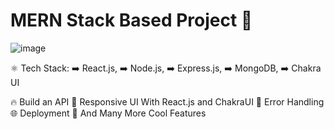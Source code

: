 # MERN Stack Based Project 🚀

![image](https://github.com/user-attachments/assets/497e9bec-d7b5-4197-8489-c3c0c6522c11)

⚛️ Tech Stack: 
      ➡️ React.js, 
      ➡️ Node.js, 
      ➡️ Express.js, 
      ➡️ MongoDB, 
      ➡️ Chakra UI

🔥 Build an API
📱 Responsive UI With React.js and ChakraUI
🐞 Error Handling
🌐 Deployment
🚀 And Many More Cool Features
